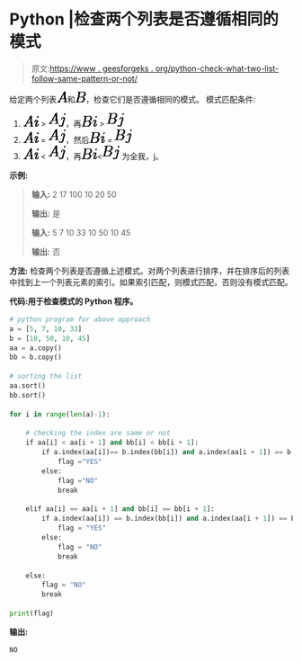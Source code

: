 # Python |检查两个列表是否遵循相同的模式

> 原文:[https://www . geesforgeks . org/python-check-what-two-list-follow-same-pattern-or-not/](https://www.geeksforgeeks.org/python-check-whether-two-lists-follow-same-pattern-or-not/)

给定两个列表![A](img/cc10d3b72431cdd6ba563d3cc2a57d7f.png "Rendered by QuickLaTeX.com")和![B](img/76d8ee369d9167cdfb7489cf2a197486.png "Rendered by QuickLaTeX.com")，检查它们是否遵循相同的模式。
模式匹配条件:

1.  ![Ai](img/1153e500d2dd2e714f8acefa915f3330.png "Rendered by QuickLaTeX.com") > ![Aj](img/7c71a1cf62957d6aae90f12e75677319.png "Rendered by QuickLaTeX.com")，再![Bi](img/8ef7d1005e0180c406651a15b95c9d9b.png "Rendered by QuickLaTeX.com") > ![Bj](img/82d489a7a154465c0e2e4083edc35e91.png "Rendered by QuickLaTeX.com")
2.  ![Ai](img/1153e500d2dd2e714f8acefa915f3330.png "Rendered by QuickLaTeX.com") = ![Aj](img/7c71a1cf62957d6aae90f12e75677319.png "Rendered by QuickLaTeX.com")，然后![Bi](img/8ef7d1005e0180c406651a15b95c9d9b.png "Rendered by QuickLaTeX.com") = ![Bj](img/82d489a7a154465c0e2e4083edc35e91.png "Rendered by QuickLaTeX.com")
3.  ![Ai](img/1153e500d2dd2e714f8acefa915f3330.png "Rendered by QuickLaTeX.com") < ![Aj](img/7c71a1cf62957d6aae90f12e75677319.png "Rendered by QuickLaTeX.com")，再![Bi](img/8ef7d1005e0180c406651a15b95c9d9b.png "Rendered by QuickLaTeX.com")<![Bj](img/82d489a7a154465c0e2e4083edc35e91.png "Rendered by QuickLaTeX.com")
    为全我，j。

**示例:**

> **输入:**
> 2 17 100
> 10 20 50
> 
> **输出:**
> 是
> 
> **输入:**
> 5 7 10 33
> 10 50 10 45
> 
> **输出:**
> 否

**方法:**
检查两个列表是否遵循上述模式。对两个列表进行排序，并在排序后的列表中找到上一个列表元素的索引。如果索引匹配，则模式匹配，否则没有模式匹配。

**代码:用于检查模式的 Python 程序。**

```py
# python program for above approach
a = [5, 7, 10, 33]
b = [10, 50, 10, 45]
aa = a.copy()
bb = b.copy()

# sorting the list
aa.sort()
bb.sort()

for i in range(len(a)-1):

    # checking the index are same or not
    if aa[i] < aa[i + 1] and bb[i] < bb[i + 1]:
        if a.index(aa[i])== b.index(bb[i]) and a.index(aa[i + 1]) == b.index(bb[i + 1]):
            flag ="YES"
        else:
            flag ="NO"
            break

    elif aa[i] == aa[i + 1] and bb[i] == bb[i + 1]:
        if a.index(aa[i]) == b.index(bb[i]) and a.index(aa[i + 1]) == b.index(bb[i + 1]):
            flag = "YES"
        else:
            flag = "NO"    
            break

    else:
        flag = "NO"
        break

print(flag)
```

**输出:**

```py
NO

```